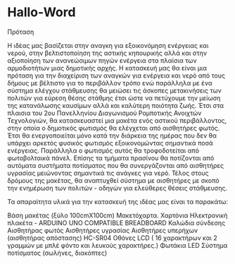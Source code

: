# Hallo-Word
Πρόταση

Η ιδέας μας βασίζεται στην αναγκη για εξοικονόμηση  ενέργειας  και νερού, στην βελτιστοποίηση της αστικής κηπουρικής αλλά και στην αξιοποίηση των ανανεώσιμων πηγών ενέργεια στα πλαίσια των αρμοδιοτήτων μιας δημοτικής αρχής.
Η κατασκευή μας θα είναι μια πρόταση για την διαχείριση των αναγκών για ενέργεια και νερό  από τους δήμους με βέλτιστο για το περιβάλλον τρόπο ενώ παράλληλα με ένα σύστημα ελέγχου στάθμευσης θα μειώσει τις άσκοπες μετακινήσεις των πολιτών για εύρεση θέσης στάθμης έτσι ώστε να πετύχουμε την μείωση της κατανάλωσης καυσίμων αλλά και καλύτερη ποιότητα ζωής. 
Έτσι στα πλαισια του 2ου  Πανελληνίου Διαγωνισμού Ρομποτικής Ανοιχτών Τεχνολογιών, 
θα κατασκευαστεί μια μακέτα ενός αστικού περιβάλλοντος, στην οποία ο δημοτικός φωτισμός θα ελέγχεται από αισθητήρες φωτός. Έτσι θα ενεργοποιείται μόνο κατά την διάρκεια της ημέρας που δεν θα υπάρχει αρκετός φυσικός φωτισμός εξοικονομώντας σημαντικά ποσά ενέργειας. Παράλληλα ο φωτισμός αυτός θα τροφοδοτείται από φωτοβολταικά πάνελ.
Επίσης τα τμήματα πρασίνου θα ποτίζονται από αυτόματα συστήματα ποτίσματος που θα συνεργάζονται από αισθητήρες υγρασίας μειώνοντας σημαντικά τις ανάγκες για νερό.
Τέλος στους δρόμους της μακέτας,  θα αναπτυχθεί σύστημα με αισθητήρες με σκοπό  την ενημέρωση των πολιτών - οδηγών για ελεύθερες θέσεις στάθμευσης.


Τα απαραίτητα υλικά για την κατασκευή της ιδέας μας είναι τα παρακάτω:

Βάση μακέτας (ξύλο 100cmX100cm)
Μακετόχαρτα.
Χαρτόνια
Ηλεκτρονική πλακέτα - ARDUINO UNO COMPATIBLE 
BREADBOARD 
Καλώδια σύνδεσης
Αισθητήρας φωτός
Αισθητήρες υγρασίας
Αισθητήρες  υπερήχων (αισθητήρας απόστασης) HC-SR04
Οθόνες LCD ( 16 χαρακτήρων και 2 γραμμών με μπλέ φόντο και λευκούς χαρακτήρες.)
Φωτάκια LED
Σύστημα ποτίσματος (σωλήνες, διακόπτες)

